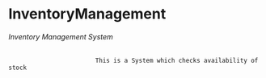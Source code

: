 # InventoryManagement
###### Inventory Management System 
                            This is a System which checks availability of stock 
